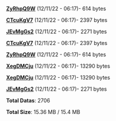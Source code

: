 [**ZyRhpQ9W**](/data/ZyRhpQ9W.txt) (12/11/22 - 06:17)- 614 bytes

[**CTcuKgV7**](/data/CTcuKgV7.txt) (12/11/22 - 06:17)- 2397 bytes

[**JEvMgGs2**](/data/JEvMgGs2.txt) (12/11/22 - 06:17)- 2271 bytes

[**CTcuKgV7**](/data/CTcuKgV7.txt) (12/11/22 - 06:17)- 2397 bytes

[**ZyRhpQ9W**](/data/ZyRhpQ9W.txt) (12/11/22 - 06:17)- 614 bytes

[**XegDMCju**](/data/XegDMCju.txt) (12/11/22 - 06:17)- 13290 bytes

[**XegDMCju**](/data/XegDMCju.txt) (12/11/22 - 06:17)- 13290 bytes

[**JEvMgGs2**](/data/JEvMgGs2.txt) (12/11/22 - 06:17)- 2271 bytes

**Total Datas**: 2706

**Total Size**: 15.36 MB / 15.4 MB